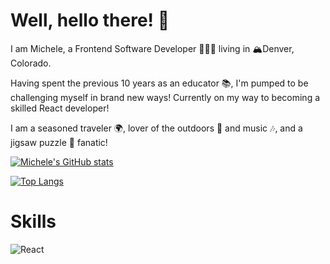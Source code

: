 # Well, hello there! 👋

I am Michele, a Frontend Software Developer 👩🏻‍💻 living in 🏔Denver, Colorado.

Having spent the previous 10 years as an educator 📚, I'm pumped to be challenging myself in brand new ways!
Currently on my way to becoming a skilled React developer!

I am a seasoned traveler 🌍, lover of the outdoors 🌱 and music 🎶, and a jigsaw puzzle 🧩 fanatic!


[![Michele's GitHub stats](https://github-readme-stats.vercel.app/api?username=michelecomfort&count_private=true&show_icons=true&theme=algolia&hide=stars)](https://github.com/michelecomfort/github-readme-stats)

[![Top Langs](https://github-readme-stats.vercel.app/api/top-langs/?username=michelecomfort&layout=compact&langs_count=8&theme=algolia)](https://github.com/michelecomfort/github-readme-stats)

# Skills

![React](https://img.shields.io/badge/react-%2320232a.svg?style=for-the-badge&logo=react&logoColor=%2361DAFB)

